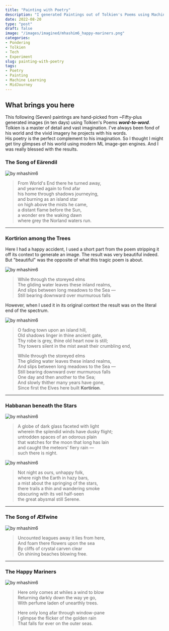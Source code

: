 ```yaml
---
title: "Painting with Poetry"
description: "I generated Paintings out of Tolkien's Poems using Machine Learning"
date: 2022-08-20
type: "post"
draft: false
image: "/images/imagined/mhashim6_happy-mariners.png"
categories:
- Pondering
- Tolkien
- Tech
- Experiment
slug: painting-with-poetry
tags: 
- Poetry
- Painting
- Machine Learning
- MidJourney
---
```


## What brings you here

This following (Seven) paintings are hand-picked from ~Fifty-plus generated images (in ten days) using Tolkien's Poems ___word-to-word___.  
Tolkien is a master of detail and vast imagination.  I've always been fond of his world and the vivid imagery he projects with his words.  
His poetry is the perfect complement to his imagination. So I thought I might get tiny glimpses of his world using modern ML image-gen engines. And I was really blessed with the results.


### The Song of Eärendil

![by mhashim6](/images/imagined/mhashim6_earendil.png "by mhashim6")

> From World's End there he turned away,  
and yearned again to find afar  
his home through shadows journeying,  
and burning as an island star  
on high above the mists he came,  
a distant flame before the Sun,  
a wonder ere the waking dawn  
where grey the Norland waters run.

---

### Kortirion among the Trees
Here I had a happy accident, I used a short part from the poem stripping it off its context to generate an image. The result was very beautiful indeed. But "beautiful" was the opposite of what this tragic poem is about.

![by mhashim6](/images/imagined/mhashim6_kor_2.png "by mhashim6")

> While through the storeyed elms  
The gliding water leaves these inland realms,  
And slips between long meadows to the Sea —  
Still bearing downward over murmurous falls

However, when I used it in its original context the result was on the literal end of the spectrum.

![by mhashim6](/images/imagined/mhashim6_kor_1.png "by mhashim6")


> O fading town upon an island hill,  
Old shadows linger in thine ancient gate,  
Thy robe is grey, thine old heart now is still;  
Thy towers silent in the mist await their crumbling end,  
>
> While through the storeyed elms  
The gliding water leaves these inland realms,  
And slips between long meadows to the Sea —  
Still bearing downward over murmurous falls  
One day and then another to the Sea;  
And slowly thither many years have gone,  
Since first the Elves here built __Kortirion__.

---

### Habbanan beneath the Stars

![by mhashim6](/images/imagined/mhashim6_habbanan.png "by mhashim6")

> A globe of dark glass faceted with light  
wherein the splendid winds have dusky flight;  
untrodden spaces of an odorous plain  
that watches for the moon that long has lain  
and caught the meteors' fiery rain —  
such there is night.

![by mhashim6](/images/imagined/mhashim6_such-there-is-night.png "by mhashim6")

> Not night as ours, unhappy folk,  
where nigh the Earth in hazy bars,  
a mist about the springing of the stars,  
there trails a thin and wandering smoke  
obscuring with its veil half-seen  
the great abysmal still Serene.

---

### The Song of Ælfwine

![by mhashim6](/images/imagined/mhashim6_wandering-fire.png "by mhashim6")

> Uncounted leagues away it lies from here,  
And foam there flowers upon the sea  
By cliffs of crystal carven clear  
On shining beaches blowing free.

---
### The Happy Mariners
![by mhashim6](/images/imagined/mhashim6_happy-mariners.png "by mhashim6")

> Here only comes at whiles a wind to blow  
Returning darkly down the way ye go,  
With perfume laden of unearthly trees.  
>
>Here only long afar through window-pane  
I glimpse the flicker of the golden rain  
That falls for ever on the outer seas.
